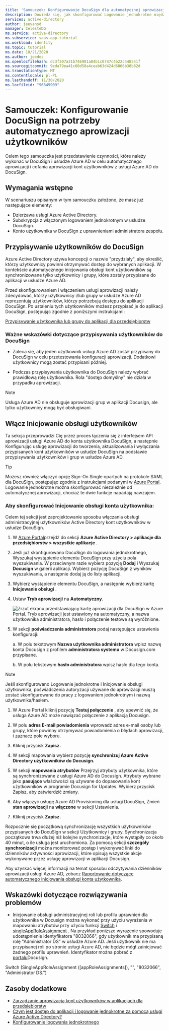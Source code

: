 ```yaml
---
title: 'Samouczek: Konfigurowanie DocuSign dla automatycznej aprowizacji użytkowników przy użyciu Azure Active Directory | Microsoft Docs'
description: Dowiedz się, jak skonfigurować Logowanie jednokrotne między Azure Active Directory i DocuSign.
services: active-directory
author: jeevansd
manager: CelesteDG
ms.service: active-directory
ms.subservice: saas-app-tutorial
ms.workload: identity
ms.topic: tutorial
ms.date: 10/21/2020
ms.author: jeedes
ms.openlocfilehash: dc3f307a21b746981a84b1c0747c4b22c448541f
ms.sourcegitcommit: 9eda79ea41c60d58a4ceab63d424d6866b38b82d
ms.translationtype: MT
ms.contentlocale: pl-PL
ms.lasthandoff: 11/30/2020
ms.locfileid: "96349909"
---
```

# <a name="tutorial-configure-docusign-for-automatic-user-provisioning"></a>Samouczek: Konfigurowanie DocuSign na potrzeby automatycznego aprowizacji użytkowników

Celem tego samouczka jest przedstawienie czynności, które należy wykonać w DocuSign i usłudze Azure AD w celu automatycznego aprowizacji i cofania aprowizacji kont użytkowników z usługi Azure AD do DocuSign.

## <a name="prerequisites"></a>Wymagania wstępne

W scenariuszu opisanym w tym samouczku założono, że masz już następujące elementy:

*   Dzierżawa usługi Azure Active Directory.
*   Subskrypcja z włączonym logowaniem jednokrotnym w usłudze DocuSign.
*   Konto użytkownika w DocuSign z uprawnieniami administratora zespołu.

## <a name="assigning-users-to-docusign"></a>Przypisywanie użytkowników do DocuSign

Azure Active Directory używa koncepcji o nazwie "przydziały", aby określić, którzy użytkownicy powinni otrzymywać dostęp do wybranych aplikacji. W kontekście automatycznego inicjowania obsługi kont użytkowników są synchronizowane tylko użytkownicy i grupy, które zostały przypisane do aplikacji w usłudze Azure AD.

Przed skonfigurowaniem i włączeniem usługi aprowizacji należy zdecydować, którzy użytkownicy i/lub grupy w usłudze Azure AD reprezentują użytkowników, którzy potrzebują dostępu do aplikacji DocuSign. Po ustaleniu tych użytkowników możesz przypisać je do aplikacji DocuSign, postępując zgodnie z poniższymi instrukcjami:

[Przypisywanie użytkownika lub grupy do aplikacji dla przedsiębiorstw](../manage-apps/assign-user-or-group-access-portal.md)

### <a name="important-tips-for-assigning-users-to-docusign"></a>Ważne wskazówki dotyczące przypisywania użytkowników do DocuSign

*   Zaleca się, aby jeden użytkownik usługi Azure AD został przypisany do DocuSign w celu przetestowania konfiguracji aprowizacji. Dodatkowi użytkownicy mogą zostać przypisani później.

*   Podczas przypisywania użytkownika do DocuSign należy wybrać prawidłową rolę użytkownika. Rola "dostęp domyślny" nie działa w przypadku aprowizacji.

> [!NOTE]
> Usługa Azure AD nie obsługuje aprowizacji grup w aplikacji Docusign, ale tylko użytkownicy mogą być obsługiwani.

## <a name="enable-user-provisioning"></a>Włącz Inicjowanie obsługi użytkowników

Ta sekcja przeprowadzi Cię przez proces łączenia się z interfejsem API aprowizacji usługi Azure AD do konta użytkownika DocuSign, a następnie Konfigurując usługę aprowizacji do tworzenia, aktualizowania i wyłączania przypisanych kont użytkowników w usłudze DocuSign na podstawie przypisywania użytkowników i grup w usłudze Azure AD.

> [!Tip]
> Możesz również włączyć opcję Sign-On Single opartych na protokole SAML dla DocuSign, postępując zgodnie z instrukcjami podanymi w [Azure Portal](https://portal.azure.com). Logowanie jednokrotne można skonfigurować niezależnie od automatycznej aprowizacji, chociaż te dwie funkcje napadają nawzajem.

### <a name="to-configure-user-account-provisioning"></a>Aby skonfigurować Inicjowanie obsługi konta użytkownika:

Celem tej sekcji jest zaprojektowanie sposobu włączania obsługi administracyjnej użytkowników Active Directory kont użytkowników w usłudze DocuSign.

1. W [Azure Portal](https://portal.azure.com)przejdź do sekcji **Azure Active Directory > aplikacje dla przedsiębiorstw > wszystkie aplikacje** .

1. Jeśli już skonfigurowano DocuSign do logowania jednokrotnego, Wyszukaj wystąpienie elementu DocuSign przy użyciu pola wyszukiwania. W przeciwnym razie wybierz pozycję **Dodaj** i Wyszukaj **Docusign** w galerii aplikacji. Wybierz pozycję DocuSign z wyników wyszukiwania, a następnie dodaj ją do listy aplikacji.

1. Wybierz wystąpienie elementu DocuSign, a następnie wybierz kartę **Inicjowanie obsługi** .

1. Ustaw **Tryb aprowizacji** na **Automatyczny**. 

    ![Zrzut ekranu przedstawiający kartę aprowizacji dla DocuSign w Azure Portal. Tryb aprowizacji jest ustawiony na automatyczny, a nazwa użytkownika administratora, hasło i połączenie testowe są wyróżnione.](./media/docusign-provisioning-tutorial/provisioning.png)

1. W sekcji **poświadczenia administratora** podaj następujące ustawienia konfiguracji:
   
    a. W polu tekstowym **Nazwa użytkownika administratora** wpisz nazwę konta Docusign z profilem **administratora systemu** w Docusign.com przypisane.
   
    b. W polu tekstowym **hasło administratora** wpisz hasło dla tego konta.

> [!NOTE]
> Jeśli skonfigurowano Logowanie jednokrotne i Inicjowanie obsługi użytkownika, poświadczenia autoryzacji używane do aprowizacji muszą zostać skonfigurowane do pracy z logowaniem jednokrotnym i nazwą użytkownika/hasłem.

1. W Azure Portal kliknij pozycję **Testuj połączenie** , aby upewnić się, że usługa Azure AD może nawiązać połączenie z aplikacją Docusign.

1. W polu **adres E-mail powiadomienia** wprowadź adres e-mail osoby lub grupy, które powinny otrzymywać powiadomienia o błędach aprowizacji, i zaznacz pole wyboru.

1. Kliknij przycisk **Zapisz.**

1. W sekcji mapowania wybierz pozycję **synchronizuj Azure Active Directory użytkowników do Docusign.**

1. W sekcji **mapowania atrybutów** Przejrzyj atrybuty użytkownika, które są synchronizowane z usługi Azure AD do Docusign. Atrybuty wybrane jako **pasujące** właściwości są używane do dopasowania kont użytkowników w programie Docusign for Updates. Wybierz przycisk Zapisz, aby zatwierdzić zmiany.

1. Aby włączyć usługę Azure AD Provisioning dla usługi DocuSign, Zmień **stan aprowizacji** na **włączone** w sekcji Ustawienia.

1. Kliknij przycisk **Zapisz.**

Rozpocznie się początkową synchronizację wszystkich użytkowników przypisanych do DocuSign w sekcji Użytkownicy i grupy. Synchronizacja początkowa trwa dłużej niż kolejne synchronizacje, które wystąpiły co około 40 minut, o ile usługa jest uruchomiona. Za pomocą sekcji **szczegóły synchronizacji** można monitorować postęp i wykonywać linki do dzienników aktywności aprowizacji, które opisują wszystkie akcje wykonywane przez usługę aprowizacji w aplikacji Docusign.

Aby uzyskać więcej informacji na temat sposobu odczytywania dzienników aprowizacji usługi Azure AD, zobacz [Raportowanie dotyczące automatycznego inicjowania obsługi konta użytkownika](../app-provisioning/check-status-user-account-provisioning.md).

## <a name="troubleshooting-tips"></a>Wskazówki dotyczące rozwiązywania problemów
* Inicjowanie obsługi administracyjnej roli lub profilu uprawnień dla użytkownika w Docusign można wykonać przy użyciu wyrażenia w mapowaniu atrybutów przy użyciu funkcji [Switch](../app-provisioning/functions-for-customizing-application-data.md#switch) i [singleAppRoleAssignment](../app-provisioning/functions-for-customizing-application-data.md#singleapproleassignment) . Na przykład poniższe wyrażenie spowoduje udostępnienie identyfikatora "8032066", gdy użytkownik ma przypisaną rolę "Administrator DS" w usłudze Azure AD. Jeśli użytkownik nie ma przypisanej roli po stronie usługi Azure AD, nie będzie mógł zainicjować żadnego profilu uprawnień. Identyfikator można pobrać z [portalu](https://support.docusign.com/articles/Default-settings-for-out-of-the-box-DocuSign-Permission-Profiles)Docusign.

Switch (SingleAppRoleAssignment ([appRoleAssignments]), "", "8032066", "Administrator DS.")


## <a name="additional-resources"></a>Zasoby dodatkowe

* [Zarządzanie aprowizacją kont użytkowników w aplikacjach dla przedsiębiorstw](tutorial-list.md)
* [Czym jest dostęp do aplikacji i logowanie jednokrotne za pomocą usługi Azure Active Directory?](../manage-apps/what-is-single-sign-on.md)
* [Konfigurowanie logowania jednokrotnego](docusign-tutorial.md)